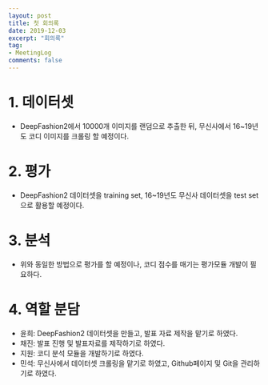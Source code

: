 ```yaml
---
layout: post
title: 첫 회의록
date: 2019-12-03
excerpt: "회의록"
tag:
- MeetingLog
comments: false
---
```

# 1. 데이터셋

+ DeepFashion2에서 10000개 이미지를 랜덤으로 추출한 뒤, 무신사에서 16~19년도 코디 이미지를 크롤링 할 예정이다.

# 2. 평가

+ DeepFashion2 데이터셋을 training set, 16~19년도 무신사 데이터셋을 test set으로 활용할 예정이다.

# 3. 분석

+ 위와 동일한 방법으로 평가를 할 예정이나, 코디 점수를 매기는 평가모듈 개발이 필요하다.

# 4. 역할 분담

+ 윤희: DeepFashion2 데이터셋을 만들고, 발표 자료 제작을 맡기로 하였다.
+ 채진: 발표 진행 및 발표자료를 제작하기로 하였다.
+ 지원: 코디 분석 모듈을 개발하기로 하였다.
+ 민석: 무신사에서 데이터셋 크롤링을 맡기로 하였고, Github페이지 및 Git을 관리하기로 하였다.


